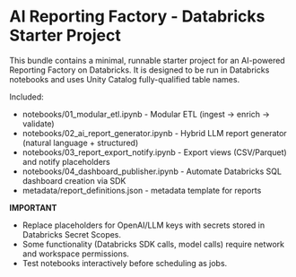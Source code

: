 # AI Reporting Factory - Databricks Starter Project

This bundle contains a minimal, runnable starter project for an AI-powered Reporting Factory on Databricks.
It is designed to be run in Databricks notebooks and uses Unity Catalog fully-qualified table names.

Included:
- notebooks/01_modular_etl.ipynb  - Modular ETL (ingest -> enrich -> validate)
- notebooks/02_ai_report_generator.ipynb - Hybrid LLM report generator (natural language + structured)
- notebooks/03_report_export_notify.ipynb - Export views (CSV/Parquet) and notify placeholders
- notebooks/04_dashboard_publisher.ipynb - Automate Databricks SQL dashboard creation via SDK
- metadata/report_definitions.json - metadata template for reports

**IMPORTANT**
- Replace placeholders for OpenAI/LLM keys with secrets stored in Databricks Secret Scopes.
- Some functionality (Databricks SDK calls, model calls) require network and workspace permissions.
- Test notebooks interactively before scheduling as jobs.

